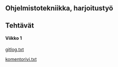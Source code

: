 ## Ohjelmistotekniikka, harjoitustyö
## Tehtävät
#### Viikko 1
[gitlog.txt](https://github.com/jarkmaen/ot-harjoitustyo/blob/master/laskarit/viikko1/gitlog.txt)

[komentorivi.txt](https://github.com/jarkmaen/ot-harjoitustyo/blob/master/laskarit/viikko1/komentorivi.txt)
